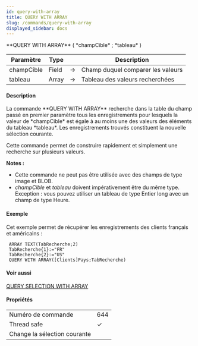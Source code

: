 ```yaml
---
id: query-with-array
title: QUERY WITH ARRAY
slug: /commands/query-with-array
displayed_sidebar: docs
---
```


<!--REF #_command_.QUERY WITH ARRAY.Syntax-->**QUERY WITH ARRAY** ( *champCible* ; *tableau* )<!-- END REF-->
<!--REF #_command_.QUERY WITH ARRAY.Params-->
| Paramètre | Type |  | Description |
| --- | --- | --- | --- |
| champCible | Field | &#8594;  | Champ duquel comparer les valeurs |
| tableau | Array | &#8594;  | Tableau des valeurs recherchées |

<!-- END REF-->

#### Description 

<!--REF #_command_.QUERY WITH ARRAY.Summary-->La commande **QUERY WITH ARRAY** recherche dans la table du champ passé en premier paramètre tous les enregistrements pour lesquels la valeur de *champCible* est égale à au moins une des valeurs des éléments du tableau *tableau*.<!-- END REF--> Les enregistrements trouvés constituent la nouvelle sélection courante.

Cette commande permet de construire rapidement et simplement une recherche sur plusieurs valeurs.

**Notes :**

* Cette commande ne peut pas être utilisée avec des champs de type image et BLOB.
* *champCible* et *tableau* doivent impérativement être du même type. Exception : vous pouvez utiliser un tableau de type Entier long avec un champ de type Heure.

#### Exemple 

Cet exemple permet de récupérer les enregistrements des clients français et américains :

```4d
 ARRAY TEXT(TabRecherche;2)
 TabRecherche{1}:="FR"
 TabRecherche{2}:="US"
 QUERY WITH ARRAY([Clients]Pays;TabRecherche)
```

#### Voir aussi 

[QUERY SELECTION WITH ARRAY](query-selection-with-array.md)  

#### Propriétés

|  |  |
| --- | --- |
| Numéro de commande | 644 |
| Thread safe | &check; |
| Change la sélection courante ||


